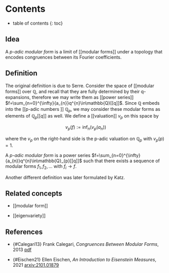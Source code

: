 # Contents
* table of contents
{: toc}

## Idea

A _p-adic modular form_ is a limit of [[modular forms]] under a topology that encodes congruences between its Fourier coefficients.

## Definition

The original definition is due to Serre. Consider the space of [[modular forms]] over $\mathbb{Q}$, and recall that they are fully determined by their q-expansions, therefore we may write them as [[power series]] $f=\sum_{n=0}^{\infty}{a_{n}}q^{n}\in\mathbb{Q}[[q]]$. Since $\mathbb{Q}$ embeds into the [[p-adic numbers ]] $\mathbb{Q}_{p}$, we may consider these modular forms as elements of $\mathbb{Q}_{p}[[q]]$ as well. We define a [[valuation]] $v_{p}$ on this space by

$$v_{p}(f):=\inf_{n}( v_{p}(a_{n}))$$

where the $v_{p}$ on the right-hand side is the p-adic valuation on $\mathbb{Q}_{p}$ with $v_{p}(p)=1$.

A _p-adic modular form_ is a power series $f=\sum_{n=0}^{\infty}{a_{n}}q^{n}\in\mathbb{Q}_{p}[[q]]$ such that there exists a sequence of modular forms $f_{1},f_{2},\ldots$ with $f_{i}\to f$.

Another different definition was later formulated by Katz.

## Related concepts

* [[modular form]]

* [[eigenvariety]]

## References

* {#Calegari13} Frank Calegari, _Congruences Between Modular Forms_, 2013 [pdf](https://swc-math.github.io/aws/2013/2013CalegariLectureNotes.pdf)

* {#Eischen21} Ellen Eischen, _An Introduction to Eisenstein Measures_, 2021 [arxiv:2101.01879](https://arxiv.org/abs/2101.01879)